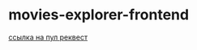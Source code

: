 # movies-explorer-frontend
[ссылка на пул реквест](https://github.com/bakhar1993/movies-explorer-frontend/pull/2)